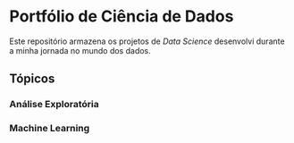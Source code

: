 # **Portfólio de Ciência de Dados**
Este repositório armazena os projetos de *Data Science* desenvolvi durante a minha jornada no mundo dos dados.

## **Tópicos**

### **Análise Exploratória**

### **Machine Learning**